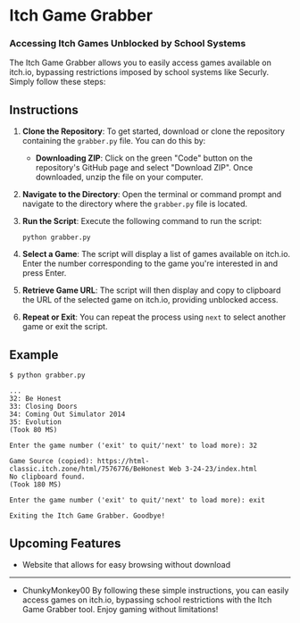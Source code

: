 # Itch Game Grabber

### Accessing Itch Games Unblocked by School Systems

The Itch Game Grabber allows you to easily access games available on itch.io, bypassing restrictions imposed by school systems like Securly. Simply follow these steps:

## Instructions

1. **Clone the Repository**: To get started, download or clone the repository containing the `grabber.py` file. You can do this by:

   - **Downloading ZIP**: Click on the green "Code" button on the repository's GitHub page and select "Download ZIP". Once downloaded, unzip the file on your computer.

2. **Navigate to the Directory**: Open the terminal or command prompt and navigate to the directory where the `grabber.py` file is located.

3. **Run the Script**: Execute the following command to run the script:
   ```
   python grabber.py
   ```

4. **Select a Game**: The script will display a list of games available on itch.io. Enter the number corresponding to the game you're interested in and press Enter.

5. **Retrieve Game URL**: The script will then display and copy to clipboard the URL of the selected game on itch.io, providing unblocked access.

6. **Repeat or Exit**: You can repeat the process using `next` to select another game or exit the script.

## Example

```
$ python grabber.py

...
32: Be Honest
33: Closing Doors
34: Coming Out Simulator 2014
35: Evolution
(Took 80 MS)

Enter the game number ('exit' to quit/'next' to load more): 32

Game Source (copied): https://html-classic.itch.zone/html/7576776/BeHonest Web 3-24-23/index.html
No clipboard found.
(Took 180 MS)

Enter the game number ('exit' to quit/'next' to load more): exit

Exiting the Itch Game Grabber. Goodbye!
```

## Upcoming Features

- Website that allows for easy browsing without download

---
- ChunkyMonkey00
By following these simple instructions, you can easily access games on itch.io, bypassing school restrictions with the Itch Game Grabber tool. Enjoy gaming without limitations!
